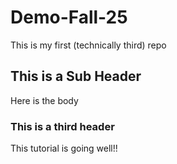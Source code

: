 # Demo-Fall-25

This is my first (technically third) repo


## This is a Sub Header
Here is the body


### This is a third header
This tutorial is going well!!
